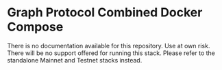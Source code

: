 Graph Protocol Combined Docker Compose
============



There is no documentation available for this repository.
Use at own risk.
There will be no support offered for running this stack.
Please refer to the standalone Mainnet and Testnet stacks instead.